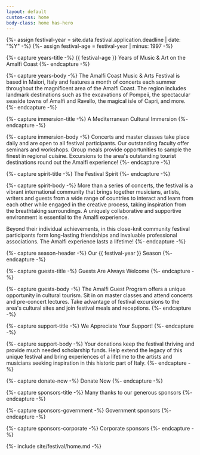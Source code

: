 ```yaml
---
layout: default
custom-css: home
body-class: home has-hero
---
```

{%- assign festival-year = site.data.festival.application.deadline | date: "%Y" -%}
{%- assign festival-age = festival-year | minus: 1997 -%}

{%- capture years-title -%}
{{ festival-age }} Years of Music & Art on the Amalfi Coast
{%- endcapture -%}

{%- capture years-body -%}
The Amalfi Coast Music & Arts Festival is based in Maiori, Italy and features a month of concerts each summer throughout the magnificent area of the Amalfi Coast. The region includes landmark destinations such as the excavations of Pompeii, the spectacular seaside towns of Amalfi and Ravello, the magical isle of Capri, and more.
{%- endcapture -%}

{%- capture immersion-title -%}
A Mediterranean Cultural Immersion
{%- endcapture -%}

{%- capture immersion-body -%}
Concerts and master classes take place daily and are open to all festival participants. Our outstanding faculty offer seminars and workshops. Group meals provide opportunities to sample the finest in regional cuisine. Excursions to the area's outstanding tourist destinations round out the Amalfi experience!
{%- endcapture -%}

{%- capture spirit-title -%}
The Festival Spirit
{%- endcapture -%}

{%- capture spirit-body -%}
More than a series of concerts, the festival is a vibrant international community that brings together musicians, artists, writers and guests from a wide range of countries to interact and learn from each other while engaged in the creative process, taking inspiration from the breathtaking surroundings. A uniquely collaborative and supportive environment is essential to the Amalfi experience.

Beyond their individual achievements, in this close-knit community festival participants form long-lasting friendships and invaluable professional associations. The Amalfi experience lasts a lifetime!
{%- endcapture -%}

{%- capture season-header -%}
Our {{ festival-year }} Season
{%- endcapture -%}

{%- capture guests-title -%}
Guests Are Always Welcome
{%- endcapture -%}

{%- capture guests-body -%}
The Amalfi Guest Program offers a unique opportunity in cultural tourism. Sit in on  master classes and attend concerts and pre-concert lectures. Take advantage of festival excursions to the area's cultural sites and join festival meals and receptions.
{%- endcapture -%}

{%- capture support-title -%} 
We Appreciate Your Support!
{%- endcapture -%}

{%- capture support-body -%}
Your donations keep the festival thriving and provide much needed scholarship funds. Help extend the legacy of this unique festival and bring experiences of a lifetime to the artists and musicians seeking inspiration in this historic part of Italy.
{%- endcapture -%}

{%- capture donate-now -%}
Donate Now
{%- endcapture -%}

{%- capture sponsors-title -%}
Many thanks to our generous sponsors
{%- endcapture -%}

{%- capture sponsors-government -%}
Government sponsors
{%- endcapture -%}

{%- capture sponsors-corporate -%}
Corporate sponsors
{%- endcapture -%}

{%- include site/festival/home.md -%}